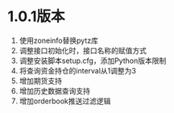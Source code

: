 # 1.0.1版本

1. 使用zoneinfo替换pytz库
2. 调整接口初始化时，接口名称的赋值方式
3. 调整安装脚本setup.cfg，添加Python版本限制
4. 将查询资金持仓的interval从1调整为3
5. 增加期货支持
6. 增加历史数据查询支持
7. 增加orderbook推送过滤逻辑
